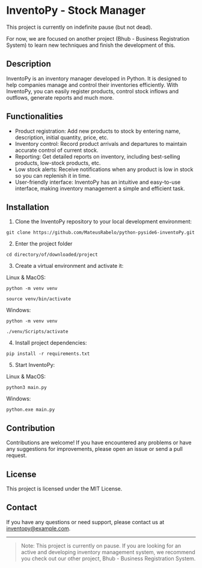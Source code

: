 # InventoPy - Stock Manager

This project is currently on indefinite pause (but not dead).

For now, we are focused on another project (Bhub - Business Registration System) to learn new techniques and finish the development of this.

## Description

InventoPy is an inventory manager developed in Python. It is designed to help companies manage and control their inventories efficiently. With InventoPy, you can easily register products, control stock inflows and outflows, generate reports and much more.

## Functionalities

- Product registration: Add new products to stock by entering name, description, initial quantity, price, etc.
- Inventory control: Record product arrivals and departures to maintain accurate control of current stock.
- Reporting: Get detailed reports on inventory, including best-selling products, low-stock products, etc.
- Low stock alerts: Receive notifications when any product is low in stock so you can replenish it in time.
- User-friendly interface: InventoPy has an intuitive and easy-to-use interface, making inventory management a simple and efficient task.

## Installation

1. Clone the InventoPy repository to your local development environment:

```shell
git clone https://github.com/MateusRabelo/python-pyside6-inventoPy.git
```

2. Enter the project folder
```shell
cd directory/of/downloaded/project
```

3. Create a virtual environment and activate it:

Linux & MacOS:

```shell
python -m venv venv

source venv/bin/activate
```

Windows:

```shell
python -m venv venv

./venv/Scripts/activate

```

4. Install project dependencies:

```shell
pip install -r requirements.txt
```

5. Start InventoPy:

Linux & MacOS:

```shell
python3 main.py
```

Windows:

```shell
python.exe main.py
```

## Contribution

Contributions are welcome! If you have encountered any problems or have any suggestions for improvements, please open an issue or send a pull request.

## License

This project is licensed under the MIT License.

## Contact

If you have any questions or need support, please contact us at inventopy@example.com.
___

> Note: This project is currently on pause. If you are looking for an active and developing inventory management system, we recommend you check out our other project, Bhub - Business Registration System.
